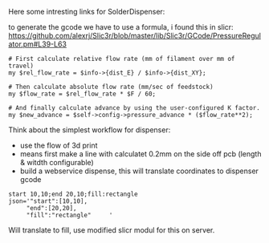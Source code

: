 Here some intresting links for SolderDispenser:

to generate the gcode we have to use a formula, i found this in slicr:
  https://github.com/alexrj/Slic3r/blob/master/lib/Slic3r/GCode/PressureRegulator.pm#L39-L63
````
# First calculate relative flow rate (mm of filament over mm of travel)
my $rel_flow_rate = $info->{dist_E} / $info->{dist_XY};

# Then calculate absolute flow rate (mm/sec of feedstock)
my $flow_rate = $rel_flow_rate * $F / 60;

# And finally calculate advance by using the user-configured K factor.
my $new_advance = $self->config->pressure_advance * ($flow_rate**2);
````

Think about the simplest workflow for dispenser:
*   use the flow of 3d print
*   means first make a line with calculatet 0.2mm on the side off pcb (length & witdth configurable)
*   build a webservice dispense, this will translate coordinates to dispenser gcode

````
start 10,10;end 20,10;fill:rectangle
json='"start":[10,10], 
     "end":[20,20],
     "fill":"rectangle"     '
````
Will translate to fill, use modified slicr modul for this on server.
